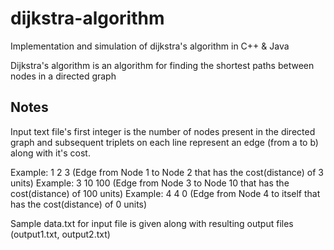 # dijkstra-algorithm
Implementation and simulation of dijkstra's algorithm in C++ & Java

Dijkstra's algorithm is an algorithm for finding the shortest paths between nodes in a directed graph

## Notes
Input text file's first integer is the number of nodes present in the directed graph
and subsequent triplets on each line represent an edge (from a to b) along with it's cost.

Example: 1 2 3 (Edge from Node 1 to Node 2 that has the cost(distance) of 3 units)
Example: 3 10 100 (Edge from Node 3 to Node 10 that has the cost(distance) of 100 units)
Example: 4 4 0 (Edge from Node 4 to itself that has the cost(distance) of 0 units)

Sample data.txt for input file is given along with resulting output files (output1.txt, output2.txt)
